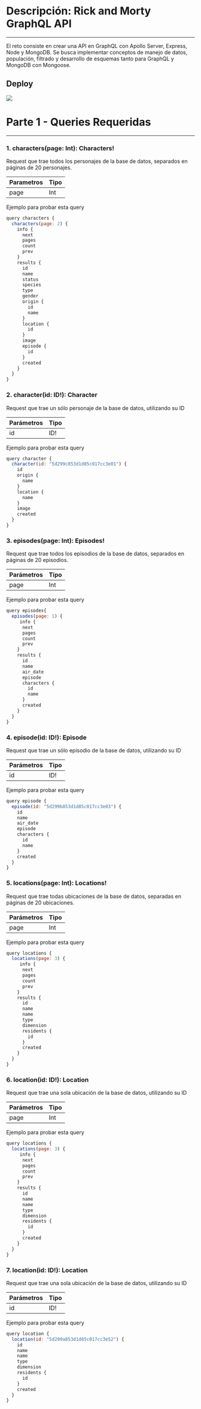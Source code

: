 # Descripción: Rick and Morty GraphQL API

---

El reto consiste en crear una API en GraphQL con Apollo Server, Express, Node y MongoDB. Se busca implementar conceptos de manejo de datos, populación, filtrado y desarrollo de esquemas tanto para GraphQL y MongoDB con Mongoose.


## Deploy

[![](https://img.icons8.com/color/48/000000/launched-rocket--v1.png)](https://api-graphql-josrenyer.herokuapp.com/)


# Parte 1 - Queries Requeridas

---

### 1. characters(page: Int): Characters!

Request que trae todos los personajes de la base de datos, separados en páginas de 20 personajes.

| Parametros | Tipo |
| --- | --- |
| page | Int |

Ejemplo para probar esta query

```jsx
query characters {
  characters(page: 2) {
    info {
      next
      pages
      count
      prev
    }
    results {
      id	
      name
      status
      species
      type
      gender
      origin {
        id
        name
      }
      location {
        id
      }
      image
      episode {
        id
      }
      created
    }
  }
}
```

### 2. character(id: ID!): Character

Request que trae un sólo personaje de la base de datos, utilizando su ID

| Parámetros | Tipo |
| --- | --- |
| id | ID! |

Ejemplo para probar esta query

```jsx
query character {
  character(id: "5d299c853d1d85c017cc3e01") {
    id
    origin {
      name
    }
    location {
      name
    }
    image
    created
  }
}
```

### 3. **episodes(page: Int): Episodes!**

Request que trae todos los episodios de la base de datos, separados en páginas de 20 episodios.

| Parámetros | Tipo |
| --- | --- |
| page | Int |

Ejemplo para probar esta query

```jsx
query episodes{
  episodes(page: 1) {
     info {
      next
      pages
      count
      prev
    }
    results {
      id	
      name
      air_date
      episode
      characters {
        id
        name
      }
      created
    }
  }
}
```

### 4. **episode(id: ID!): Episode**

Request que trae un sólo episodio de la base de datos, utilizando su ID

| Parámetros | Tipo |
| --- | --- |
| id | ID! |

Ejemplo para probar esta query

```jsx
query episode {
  episode(id: "5d299b853d1d85c017cc3e03") {
    id
    name
    air_date
    episode
    characters {
      id
      name
    }
    created
  }
}
```

### 5. **locations(page: Int): Locations!**

Request que trae todas ubicaciones de la base de datos, separadas en páginas de 20 ubicaciones.

| Parámetros | Tipo |
| --- | --- |
| page | Int |

Ejemplo para probar esta query

```jsx
query locations {
  locations(page: 3) {
     info {
      next
      pages
      count
      prev
    }
    results {
      id
      name
      name
      type
      dimension
      residents {
        id
      }
      created
    }
  }
}
```

### 6. **location(id: ID!): Location**

Request que trae una sola ubicación de la base de datos, utilizando su ID

| Parámetros | Tipo |
| --- | --- |
| page | Int |

Ejemplo para probar esta query

```jsx
query locations {
  locations(page: 3) {
     info {
      next
      pages
      count
      prev
    }
    results {
      id
      name
      name
      type
      dimension
      residents {
        id
      }
      created
    }
  }
}
```

### 7. **location(id: ID!): Location**

Request que trae una sola ubicación de la base de datos, utilizando su ID

| Parámetros | Tipo |
| --- | --- |
| id | ID! |

Ejemplo para probar esta query

```jsx
query location {
  location(id: "5d299a853d1d85c017cc3e52") {
    id
    name
    name
    type
    dimension
    residents {
      id
    }
    created
  }
}
```